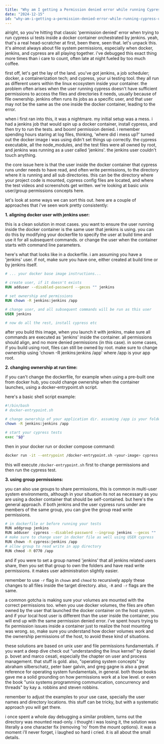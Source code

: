 ```yaml
---
title: "Why am I getting a Permission denied error while running Cypress UI automation scripts with Jenkins in docker linux containers?"
date: "2024-12-15"
id: "why-am-i-getting-a-permission-denied-error-while-running-cypress-ui-automation-scripts-with-jenkins-in-docker-linux-containers"
---
```


alright, so you're hitting that classic 'permission denied' error when trying to run cypress ui tests inside a docker container orchestrated by jenkins. yeah, that's a real head-scratcher at first, been there, seen that. let's unpack this. it's almost always about file system permissions, especially when docker, jenkins, and cypress are all playing together. i've debugged this exact thing more times than i care to count, often late at night fueled by too much coffee.

first off, let's get the lay of the land. you've got jenkins, a job scheduler; docker, a containerization tech; and cypress, your ui testing tool. they all run as different users within the linux ecosystem inside your container. the problem often arises when the user running cypress doesn't have sufficient permissions to access the files and directories it needs, usually because of file ownership. jenkins often runs its jobs as a specific user, and that user may not be the same as the one inside the docker container, leading to the error.

when i first ran into this, it was a nightmare. my initial setup was a mess. i had a jenkins job that would spin up a docker container, install cypress, and then try to run the tests. and boom! permission denied. i remember spending hours staring at log files, thinking, 'where did i mess up?' turned out the docker image i was using didn't set things up correctly. the cypress executable, all the node_modules, and the test files were all owned by root, and jenkins was running as a user called 'jenkins'. the jenkins user couldn't touch anything.

the core issue here is that the user inside the docker container that cypress runs under needs to have read, and often write permissions, to the directory where it is running and all sub directories. this can be the directory where your project code is mounted, cypress config files are located, and where the test videos and screenshots get written. we're looking at basic unix user/group permissions concepts here.

let's look at some ways we can sort this out. here are a couple of approaches that i've seen work pretty consistently:

**1. aligning docker user with jenkins user:**

this is a clean solution in most cases. you want to ensure the user running inside the docker container is the same user that jenkins is using. you can do this by modifying your dockerfile to specify the user at build time and use it for all subsequent commands. or change the user when the container starts with command line parameters.

here's what that looks like in a dockerfile. i am assuming you have a 'jenkins' user. if not, make sure you have one, either created at build time or by jenkins itself.

```dockerfile
# ... your docker base image instructions...

# create user, if it doesn't exists
RUN adduser --disabled-password --gecos "" jenkins

# set ownership and permissions
RUN chown -R jenkins:jenkins /app

# change user, and all subsequent commands will be run as this user
USER jenkins

# now do all the rest, install cypress etc
```

after you build this image, when you launch it with jenkins, make sure all commands are executed as 'jenkins' inside the container. all permissions should align, and no more denied permissions (in this case). in some cases, if you build using root, files can still be owned by root. make sure to change ownership using 'chown -R jenkins:jenkins /app' where /app is your app root.

**2. changing ownership at run time:**

if you can't change the dockerfile, for example when using a pre-built one from docker hub, you could change ownership when the container launches, using a docker-entrypoint.sh script.

here's a basic shell script example:

```bash
#!/bin/bash
# docker-entrypoint.sh

# change ownership of your application dir. assuming /app is your folder
chown -R jenkins:jenkins /app

# start your cypress tests
exec "$@"
```

then in your docker run or docker compose command:

```bash
docker run -it --entrypoint /docker-entrypoint.sh <your-image> cypress run
```

this will execute `/docker-entrypoint.sh` first to change permissions and then run the cypress test.

**3. using group permissions:**

you can also use groups to share permissions, this is common in multi-user system environments, although in your situation its not as necessary as you are using a docker container that should be self-contained. but here's the general approach. if both jenkins and the user cypress runs under are members of the same group, you can give the group read write permissions.

```bash
# in dockerfile or before running your tests
RUN addgroup jenkins
RUN adduser  cypress --disabled-password --ingroup jenkins --gecos ""
# make sure to change user in docker file as well using USER cypress
RUN chown -R cypress:jenkins /app
# allow group to read write in app directory
RUN chmod -R 0770 /app
```

and if you were to set a group named 'jenkins' that all jenkins related users share, then you set that group to own the folders and have read write permissions. it makes user administration slightly easier.

remember to use `-r` flag in `chown` and `chmod` to recursively apply these changes to all files inside the target directory. also, `-R` and `-r` flags are the same.

a common gotcha is making sure your volumes are mounted with the correct permissions too. when you use docker volumes, the files are often owned by the user that launched the docker container on the host system. and if your local host user is different than the user inside the container, you will end up with the same permission denied error. i've spent hours trying to fix permission issues inside a container just to realize the host mounting was wrong. so, make sure you understand how docker volumes work and the ownership permissions of the host, to avoid these kind of situations.

these solutions are based on unix user and file permissions fundamentals. if you want a deep dive check out "understanding the linux kernel" by daniel p. bovet and marco cesati, especially the chapter on user and process management. that stuff is gold. also, "operating system concepts" by abraham silberschatz, peter baer galvin, and greg gagne is also a great reference for operating system fundamentals, in general. both those books gave me a solid grounding on how permissions work at a low level. or even the book "unix systems programming communication, concurrency and threads" by kay a. robbins and steven robbins.

remember to adjust the examples to your use case, specially the user names and directory locations. this stuff can be tricky, but with a systematic approach you will get there.

i once spent a whole day debugging a similar problem, turns out the directory was mounted read-only. i thought i was losing it, the solution was literally a one character fix (removing 'ro' from the mount options). it was a moment i’ll never forget, i laughed so hard i cried. it is all about the small details.
